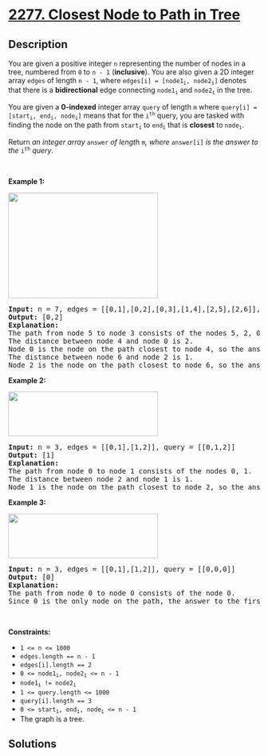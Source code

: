 # [2277. Closest Node to Path in Tree](https://leetcode.com/problems/closest-node-to-path-in-tree)


## Description

<p>You are given a positive integer <code>n</code> representing the number of nodes in a tree, numbered from <code>0</code> to <code>n - 1</code> (<strong>inclusive</strong>). You are also given a 2D integer array <code>edges</code> of length <code>n - 1</code>, where <code>edges[i] = [node1<sub>i</sub>, node2<sub>i</sub>]</code> denotes that there is a <strong>bidirectional</strong> edge connecting <code>node1<sub>i</sub></code> and <code>node2<sub>i</sub></code> in the tree.</p>

<p>You are given a <strong>0-indexed</strong> integer array <code>query</code> of length <code>m</code> where <code>query[i] = [start<sub>i</sub>, end<sub>i</sub>, node<sub>i</sub>]</code> means that for the <code>i<sup>th</sup></code> query, you are tasked with finding the node on the path from <code>start<sub>i</sub></code> to <code>end<sub>i</sub></code> that is <strong>closest</strong> to <code>node<sub>i</sub></code>.</p>

<p>Return <em>an integer array </em><code>answer</code><em> of length </em><code>m</code><em>, where </em><code>answer[i]</code><em> is the answer to the </em><code>i<sup>th</sup></code><em> query</em>.</p>

<p>&nbsp;</p>
<p><strong class="example">Example 1:</strong></p>
<img src="https://spcdn.pages.dev/leetcode/problems/2277.Closest%20Node%20to%20Path%20in%20Tree/images/image-20220514132158-1.png" style="width: 300px; height: 211px;" />
<pre>
<strong>Input:</strong> n = 7, edges = [[0,1],[0,2],[0,3],[1,4],[2,5],[2,6]], query = [[5,3,4],[5,3,6]]
<strong>Output:</strong> [0,2]
<strong>Explanation:</strong>
The path from node 5 to node 3 consists of the nodes 5, 2, 0, and 3.
The distance between node 4 and node 0 is 2.
Node 0 is the node on the path closest to node 4, so the answer to the first query is 0.
The distance between node 6 and node 2 is 1.
Node 2 is the node on the path closest to node 6, so the answer to the second query is 2.
</pre>

<p><strong class="example">Example 2:</strong></p>
<img src="https://spcdn.pages.dev/leetcode/problems/2277.Closest%20Node%20to%20Path%20in%20Tree/images/image-20220514132318-2.png" style="width: 300px; height: 89px;" />
<pre>
<strong>Input:</strong> n = 3, edges = [[0,1],[1,2]], query = [[0,1,2]]
<strong>Output:</strong> [1]
<strong>Explanation:</strong>
The path from node 0 to node 1 consists of the nodes 0, 1.
The distance between node 2 and node 1 is 1.
Node 1 is the node on the path closest to node 2, so the answer to the first query is 1.
</pre>

<p><strong class="example">Example 3:</strong></p>
<img src="https://spcdn.pages.dev/leetcode/problems/2277.Closest%20Node%20to%20Path%20in%20Tree/images/image-20220514132333-3.png" style="width: 300px; height: 89px;" />
<pre>
<strong>Input:</strong> n = 3, edges = [[0,1],[1,2]], query = [[0,0,0]]
<strong>Output:</strong> [0]
<strong>Explanation:</strong>
The path from node 0 to node 0 consists of the node 0.
Since 0 is the only node on the path, the answer to the first query is 0.</pre>

<p>&nbsp;</p>
<p><strong>Constraints:</strong></p>

<ul>
	<li><code>1 &lt;= n &lt;= 1000</code></li>
	<li><code>edges.length == n - 1</code></li>
	<li><code>edges[i].length == 2</code></li>
	<li><code>0 &lt;= node1<sub>i</sub>, node2<sub>i</sub> &lt;= n - 1</code></li>
	<li><code>node1<sub>i</sub> != node2<sub>i</sub></code></li>
	<li><code>1 &lt;= query.length &lt;= 1000</code></li>
	<li><code>query[i].length == 3</code></li>
	<li><code>0 &lt;= start<sub>i</sub>, end<sub>i</sub>, node<sub>i</sub> &lt;= n - 1</code></li>
	<li>The graph is a tree.</li>
</ul>

## Solutions

<!-- end -->
